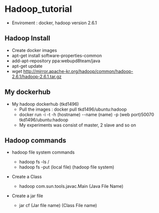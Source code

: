 # Hadoop_tutorial
* Enviroment : docker, hadoop version 2.6.1

## Hadoop Install
* Create docker images
* apt-get install software-properties-common
* add-apt-repository ppa:webupd8team/java
* apt-get update
* wget http://mirror.apache-kr.org/hadoop/common/hadoop-2.6.1/hadoop-2.6.1.tar.gz

##  My dockerhub

* My hadoop dockerhub (tkd1496)
  * Pull the images : docker pull tkd1496/ubuntu:hadoop
  * docker run -i -t -h (hostname) --name (name) -p (web port)50070 tkd1496/ubuntu:hadoop
  * My experiments was consist of master, 2 slave and so on
 
## Hadoop commands
 
* hadoop file system commands
    * hadoop fs -ls / 
    * hadoop fs -put (local file) (hadoop file system)

* Create a Class
    * hadoop com.sun.tools.javac.Main (Java File Name)
   
* Create a jar file
    * jar cf (Jar file name) (Class File name)

* Hadoop execute commands
    * hadoop jar (Jar file name) (Class File Name) (input) (output)
   
* ex) If you want to skip patterns when wordcount is executed, 
    * hadoop fs -put patterns.txt  /
    * hadoop jar (jar file) (Wordcount class file) -Dwordcount.case.sensitive=true (input) (output) -skip /patterns.txt
